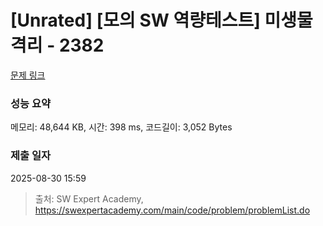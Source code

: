 # [Unrated] [모의 SW 역량테스트] 미생물 격리 - 2382 

[문제 링크](https://swexpertacademy.com/main/code/problem/problemDetail.do?contestProbId=AV597vbqAH0DFAVl) 

### 성능 요약

메모리: 48,644 KB, 시간: 398 ms, 코드길이: 3,052 Bytes

### 제출 일자

2025-08-30 15:59



> 출처: SW Expert Academy, https://swexpertacademy.com/main/code/problem/problemList.do